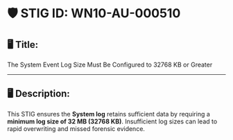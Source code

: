 # 🛡️ STIG ID: WN10-AU-000510

## 🖥️ Title:
The System Event Log Size Must Be Configured to 32768 KB or Greater

---

## 🖥️ Description:
This STIG ensures the **System log** retains sufficient data by requiring a **minimum log size of 32 MB (32768 KB)**. Insufficient log sizes can lead to rapid overwriting and missed forensic evidence.

